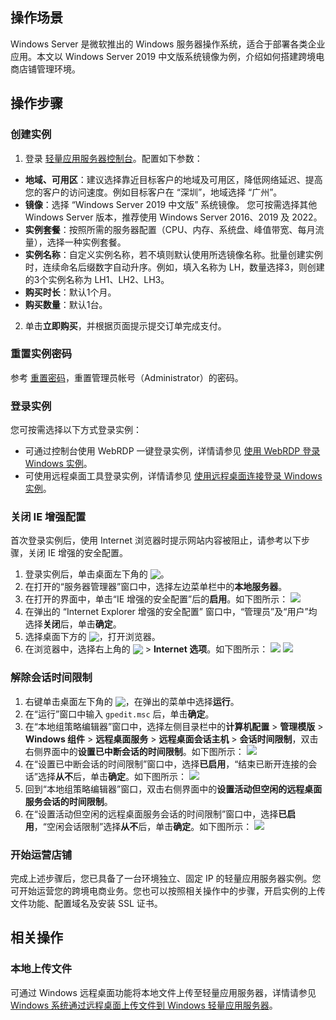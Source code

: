 ## 操作场景
Windows Server 是微软推出的 Windows 服务器操作系统，适合于部署各类企业应用。本文以 Windows Server 2019 中文版系统镜像为例，介绍如何搭建跨境电商店铺管理环境。

## 操作步骤

### 创建实例

1. 登录 [轻量应用服务器控制台](https://console.cloud.tencent.com/lighthouse)。配置如下参数：
 - **地域、可用区**：建议选择靠近目标客户的地域及可用区，降低网络延迟、提高您的客户的访问速度。例如目标客户在 “深圳”，地域选择 “广州”。
 - **镜像**：选择 “Windows Server 2019 中文版” 系统镜像。
 您可按需选择其他 Windows Server 版本，推荐使用 Windows Server 2016、2019 及 2022。
 - **实例套餐**：按照所需的服务器配置（CPU、内存、系统盘、峰值带宽、每月流量），选择一种实例套餐。
 - **实例名称**：自定义实例名称，若不填则默认使用所选镜像名称。批量创建实例时，连续命名后缀数字自动升序。例如，填入名称为 LH，数量选择3，则创建的3个实例名称为 LH1、LH2、LH3。
 - **购买时长**：默认1个月。
 - **购买数量**：默认1台。
2. 单击**立即购买**，并根据页面提示提交订单完成支付。

### 重置实例密码
参考 [重置密码](https://cloud.tencent.com/document/product/1207/44575)，重置管理员帐号（Administrator）的密码。


### 登录实例
您可按需选择以下方式登录实例：
 - 可通过控制台使用 WebRDP 一键登录实例，详情请参见 [使用 WebRDP 登录 Windows 实例](https://cloud.tencent.com/document/product/1207/75048)。
 - 可使用远程桌面工具登录实例，详情请参见 [使用远程桌面连接登录 Windows 实例](https://cloud.tencent.com/document/product/1207/44579)。

### 关闭 IE 增强配置
首次登录实例后，使用 Internet 浏览器时提示网站内容被阻止，请参考以下步骤，关闭 IE 增强的安全配置。

1. 登录实例后，单击桌面左下角的 <img src="https://qcloudimg.tencent-cloud.cn/raw/2b032e19d3cc44a28f7d133b355ff678.png" style="margin:-3px 0px;">。
2. 在打开的“服务器管理器”窗口中，选择左边菜单栏中的**本地服务器**。
3. 在打开的界面中，单击“IE 增强的安全配置”后的**启用**。如下图所示：
![](https://qcloudimg.tencent-cloud.cn/raw/85bb49b9af63ca20bfc6f3ea1908421a.png)
4. 在弹出的 “Internet Explorer 增强的安全配置” 窗口中，“管理员”及“用户”均选择**关闭**后，单击**确定**。
5. 选择桌面下方的 <img src="https://qcloudimg.tencent-cloud.cn/raw/264e7cab953c9268a08a5b66d7fb6aa3.png" style="margin:-3px 0px;">，打开浏览器。
6. 在浏览器中，选择右上角的  <img src="https://qcloudimg.tencent-cloud.cn/raw/e3d07e2a64ec58a32e2851d3b4adade3.png" style="margin:-3px 0px;"> > **Internet 选项**。如下图所示：
![](https://qcloudimg.tencent-cloud.cn/raw/9e2302f73e8b155f0757289e63206e4a.png)
![](https://qcloudimg.tencent-cloud.cn/raw/e1b5e335b4924e54b3b17ef33bbe51a0.png)



### 解除会话时间限制
1.  右键单击桌面左下角的 <img src="https://qcloudimg.tencent-cloud.cn/raw/ed2b5796e1af6c350d33065a214ebba9.png" style="margin:-3px 0px;">，在弹出的菜单中选择**运行**。
2.  在“运行”窗口中输入 `gpedit.msc` 后，单击**确定**。
3.  在“本地组策略编辑器”窗口中，选择左侧目录栏中的**计算机配置** > **管理模版** > **Windows 组件** > **远程桌面服务** > **远程桌面会话主机** > **会话时间限制**，双击右侧界面中的**设置已中断会话的时间限制**。如下图所示：
![](https://qcloudimg.tencent-cloud.cn/raw/03227c2d86f20b956d21499895cc4da7.png)
4. 在“设置已中断会话的时间限制”窗口中，选择**已启用**，“结束已断开连接的会话”选择**从不**后，单击**确定**。如下图所示：
![](https://qcloudimg.tencent-cloud.cn/raw/4216f7ab4abdd8098ae4138303c4fbd4.png)
5. 回到“本地组策略编辑器”窗口，双击右侧界面中的**设置活动但空闲的远程桌面服务会话的时间限制**。
6. 在“设置活动但空闲的远程桌面服务会话的时间限制”窗口中，选择**已启用**，“空闲会话限制”选择**从不**后，单击**确定**。如下图所示：
![](https://qcloudimg.tencent-cloud.cn/raw/a8c61deca615abc761d8475e07d58f71.png)
 
### 开始运营店铺
完成上述步骤后，您已具备了一台环境独立、固定 IP 的轻量应用服务器实例。您可开始运营您的跨境电商业务。您也可以按照相关操作中的步骤，开启实例的上传文件功能、配置域名及安装 SSL 证书。



## 相关操作

### 本地上传文件
可通过 Windows 远程桌面功能将本地文件上传至轻量应用服务器，详情请参见 [Windows 系统通过远程桌面上传文件到 Windows 轻量应用服务器](https://cloud.tencent.com/document/product/1207/53214)。

